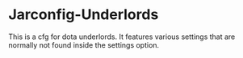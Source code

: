 # Jarconfig-Underlords

This is a cfg for dota underlords. It features various settings that are normally not found inside the settings option.
